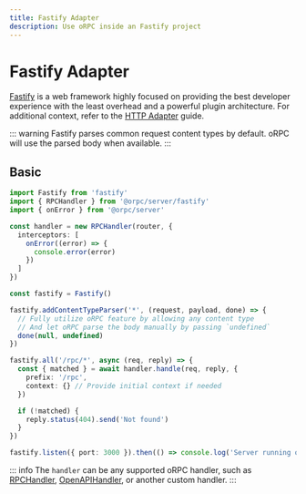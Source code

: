 ```yaml
---
title: Fastify Adapter
description: Use oRPC inside an Fastify project
---
```


# Fastify Adapter

[Fastify](https://fastify.dev/) is a web framework highly focused on providing the best developer experience with the least overhead and a powerful plugin architecture. For additional context, refer to the [HTTP Adapter](/docs/adapters/http) guide.

::: warning
Fastify parses common request content types by default. oRPC will use the parsed body when available.
:::

## Basic

```ts
import Fastify from 'fastify'
import { RPCHandler } from '@orpc/server/fastify'
import { onError } from '@orpc/server'

const handler = new RPCHandler(router, {
  interceptors: [
    onError((error) => {
      console.error(error)
    })
  ]
})

const fastify = Fastify()

fastify.addContentTypeParser('*', (request, payload, done) => {
  // Fully utilize oRPC feature by allowing any content type
  // And let oRPC parse the body manually by passing `undefined`
  done(null, undefined)
})

fastify.all('/rpc/*', async (req, reply) => {
  const { matched } = await handler.handle(req, reply, {
    prefix: '/rpc',
    context: {} // Provide initial context if needed
  })

  if (!matched) {
    reply.status(404).send('Not found')
  }
})

fastify.listen({ port: 3000 }).then(() => console.log('Server running on http://localhost:3000'))
```

::: info
The `handler` can be any supported oRPC handler, such as [RPCHandler](/docs/rpc-handler), [OpenAPIHandler](/docs/openapi/openapi-handler), or another custom handler.
:::
